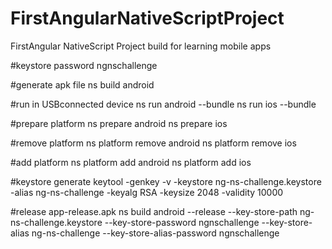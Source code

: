 # FirstAngularNativeScriptProject
FirstAngular NativeScript Project  build for learning mobile apps

#keystore password
ngnschallenge

#generate apk file
ns build android 

#run in USBconnected device
ns run android --bundle
ns run ios --bundle

#prepare platform
ns prepare android
ns prepare ios

#remove platform
ns platform remove android
ns platform remove ios

#add platform
ns platform add android
ns platform add ios

#keystore generate
keytool -genkey -v -keystore ng-ns-challenge.keystore -alias ng-ns-challenge -keyalg RSA -keysize 2048 -validity 10000

#release app-release.apk
ns build android --release --key-store-path ng-ns-challenge.keystore --key-store-password ngnschallenge --key-store-alias ng-ns-challenge --key-store-alias-password ngnschallenge


